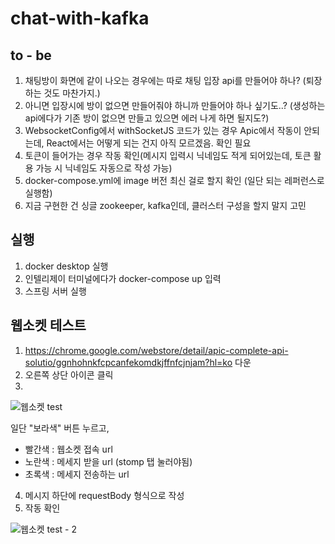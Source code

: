 # chat-with-kafka

## to - be
1. 채팅방이 화면에 같이 나오는 경우에는 따로 채팅 입장 api를 만들어야 하나? (퇴장 하는 것도 마찬가지.)
2. 아니면 입장시에 방이 없으면 만들어줘야 하니까 만들어야 하나 싶기도..? (생성하는 api에다가 기존 방이 없으면 만들고 있으면 에러 나게 하면 될지도?)
3. WebsocketConfig에서 withSocketJS 코드가 있는 경우 Apic에서 작동이 안되는데, React에서는 어떻게 되는 건지 아직 모르겠음. 확인 필요
4. 토큰이 들어가는 경우 작동 확인(메시지 입력시 닉네임도 적게 되어있는데, 토큰 활용 가능 시 닉네임도 자동으로 작성 가능)
5. docker-compose.yml에 image 버전 최신 걸로 할지 확인 (일단 되는 레퍼런스로 실행함)
6. 지금 구현한 건 싱글 zookeeper, kafka인데, 클러스터 구성을 할지 말지 고민

## 실행
1. docker desktop 실행
2. 인텔리제이 터미널에다가 docker-compose up 입력
3. 스프링 서버 실행

## 웹소켓 테스트

1. https://chrome.google.com/webstore/detail/apic-complete-api-solutio/ggnhohnkfcpcanfekomdkjffnfcjnjam?hl=ko 다운
2. 오른쪽 상단 아이콘 클릭
3. 

![웹소켓 test](https://user-images.githubusercontent.com/97837003/217046721-80f75965-edd3-4efb-90ce-d4a6a2f233bf.png)

일단 "보라색" 버튼 누르고,
- 빨간색 : 웹소켓 접속 url
- 노란색 : 메세지 받을 url (stomp 탭 눌러야됨)
- 초록색 : 메세지 전송하는 url

4. 메시지 하단에 requestBody 형식으로 작성
5. 작동 확인

![웹소켓 test - 2](https://user-images.githubusercontent.com/97837003/217045542-b01f1a77-aff1-4ed3-9260-11bb9c46fac8.png)
